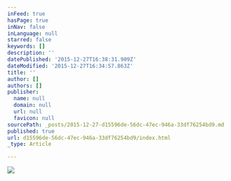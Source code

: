 ```yaml
---
inFeed: true
hasPage: true
inNav: false
inLanguage: null
starred: false
keywords: []
description: ''
datePublished: '2015-12-27T16:38:31.909Z'
dateModified: '2015-12-27T16:34:57.863Z'
title: ''
author: []
authors: []
publisher:
  name: null
  domain: null
  url: null
  favicon: null
sourcePath: _posts/2015-12-27-d15596de-56dc-47ec-946a-33df76254bd9.md
published: true
url: d15596de-56dc-47ec-946a-33df76254bd9/index.html
_type: Article

---
```

![](https://the-grid-user-content.s3-us-west-2.amazonaws.com/82c08a26-3d09-44f6-8b23-2710ea252843.png)